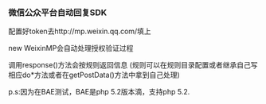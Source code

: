 ### 微信公众平台自动回复SDK

配置好token去http://mp.weixin.qq.com/填上

new WeixinMP会自动处理授权验证过程

调用response()方法会按规则返回信息
(规则可以在规则目录配置或者继承自己写相应do*方法或者在getPostData()方法中拿到自己处理)

p.s:因为在BAE测试，BAE是php 5.2版本滴，支持php 5.2.